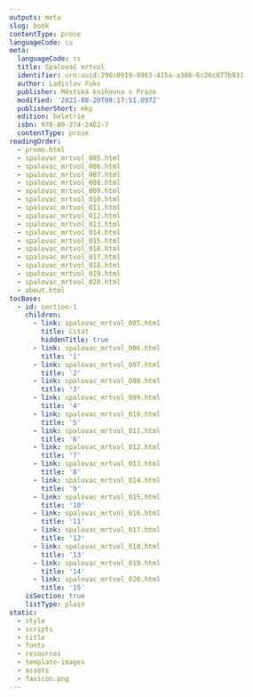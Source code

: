 ```yaml
---
outputs: meta
slug: book
contentType: prose
languageCode: cs
meta:
  languageCode: cs
  title: Spalovač mrtvol
  identifier: urn:uuid:296c0919-9963-415a-a386-6c26c077b931
  author: Ladislav Fuks
  publisher: Městská knihovna v Praze
  modified: '2021-08-20T08:17:51.097Z'
  publisherShort: mkp
  edition: beletrie
  isbn: 978-80-274-2462-7
  contentType: prose
readingOrder:
  - promo.html
  - spalovac_mrtvol_005.html
  - spalovac_mrtvol_006.html
  - spalovac_mrtvol_007.html
  - spalovac_mrtvol_008.html
  - spalovac_mrtvol_009.html
  - spalovac_mrtvol_010.html
  - spalovac_mrtvol_011.html
  - spalovac_mrtvol_012.html
  - spalovac_mrtvol_013.html
  - spalovac_mrtvol_014.html
  - spalovac_mrtvol_015.html
  - spalovac_mrtvol_016.html
  - spalovac_mrtvol_017.html
  - spalovac_mrtvol_018.html
  - spalovac_mrtvol_019.html
  - spalovac_mrtvol_020.html
  - about.html
tocBase:
  - id: section-1
    children:
      - link: spalovac_mrtvol_005.html
        title: Citát
        hiddenTitle: true
      - link: spalovac_mrtvol_006.html
        title: '1'
      - link: spalovac_mrtvol_007.html
        title: '2'
      - link: spalovac_mrtvol_008.html
        title: '3'
      - link: spalovac_mrtvol_009.html
        title: '4'
      - link: spalovac_mrtvol_010.html
        title: '5'
      - link: spalovac_mrtvol_011.html
        title: '6'
      - link: spalovac_mrtvol_012.html
        title: '7'
      - link: spalovac_mrtvol_013.html
        title: '8'
      - link: spalovac_mrtvol_014.html
        title: '9'
      - link: spalovac_mrtvol_015.html
        title: '10'
      - link: spalovac_mrtvol_016.html
        title: '11'
      - link: spalovac_mrtvol_017.html
        title: '12'
      - link: spalovac_mrtvol_018.html
        title: '13'
      - link: spalovac_mrtvol_019.html
        title: '14'
      - link: spalovac_mrtvol_020.html
        title: '15'
    isSection: true
    listType: plain
static:
  - style
  - scripts
  - title
  - fonts
  - resources
  - template-images
  - assets
  - favicon.png
---
```

